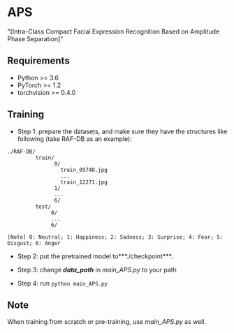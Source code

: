 # APS

"[Intra-Class Compact Facial Expression Recognition Based on Amplitude Phase Separation]"

## Requirements

- Python >= 3.6
- PyTorch >= 1.2
- torchvision >= 0.4.0

## Training

- Step 1: prepare the datasets, and make sure they have the structures like following (take RAF-DB as an example):
 
```
./RAF-DB/
         train/
               0/
                 train_09748.jpg
                 ...
                 train_12271.jpg
               1/
               ...
               6/
         test/
              0/
              ...
              6/

[Note] 0: Neutral; 1: Happiness; 2: Sadness; 3: Surprise; 4: Fear; 5: Disgust; 6: Anger
```

- Step 2: put the pretrained model to***./checkpoint***.
    
- Step 3: change ***data_path*** in *main_APS.py* to your path 

- Step 4: run ```python main_APS.py ```


## Note
When training from scratch or pre-training, use *main_APS.py* as well.
